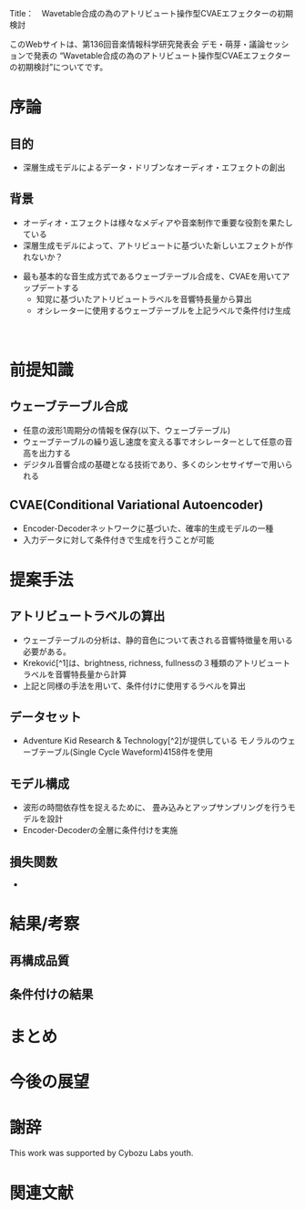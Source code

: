 Title：　Wavetable合成の為のアトリビュート操作型CVAEエフェクターの初期検討

このWebサイトは、第136回音楽情報科学研究発表会 デモ・萌芽・議論セッションで発表の
“Wavetable合成の為のアトリビュート操作型CVAEエフェクターの初期検討”についてです。

# 序論

  ## 目的
  - 深層生成モデルによるデータ・ドリブンなオーディオ・エフェクトの創出

  ## 背景
  - オーディオ・エフェクトは様々なメディアや音楽制作で重要な役割を果たしている
  - 深層生成モデルによって、アトリビュートに基づいた新しいエフェクトが作れないか？
  <!-- オーディオ・エフェクトの図と新しいエフェクトの図を作る？ -->
  - 最も基本的な音生成方式であるウェーブテーブル合成を、CVAEを用いてアップデートする
    - 知覚に基づいたアトリビュートラベルを音響特長量から算出
    - オシレーターに使用するウェーブテーブルを上記ラベルで条件付け生成
    <!-- 図を作る -->
　
# 前提知識
  
  ## ウェーブテーブル合成
  - 任意の波形1周期分の情報を保存(以下、ウェーブテーブル)
  - ウェーブテーブルの繰り返し速度を変える事でオシレーターとして任意の音高を出力する
  - デジタル音響合成の基礎となる技術であり、多くのシンセサイザーで用いられる
  
  ## CVAE(Conditional Variational Autoencoder)
  - Encoder-Decoderネットワークに基づいた、確率的生成モデルの一種
  - 入力データに対して条件付きで生成を行うことが可能  
 
# 提案手法
  
  ## アトリビュートラベルの算出
  - ウェーブテーブルの分析は、静的音色について表される音響特徴量を用いる必要がある。
  - Kreković[^1]は、brightness, richness, fullnessの３種類のアトリビュートラベルを音響特長量から計算
  - 上記と同様の手法を用いて、条件付けに使用するラベルを算出

  ## データセット
  - Adventure Kid Research & Technology[^2]が提供している モノラルのウェーブテーブル(Single Cycle Waveform)4158件を使用

  ## モデル構成
  - 波形の時間依存性を捉えるために、 畳み込みとアップサンプリングを行うモデルを設計
  - Encoder-Decoderの全層に条件付けを実施

  ## 損失関数
  - 
    
# 結果/考察

  ## 再構成品質
  
  ## 条件付けの結果

# まとめ

# 今後の展望

# 謝辞
 This work was supported by Cybozu Labs youth.
# 関連文献
